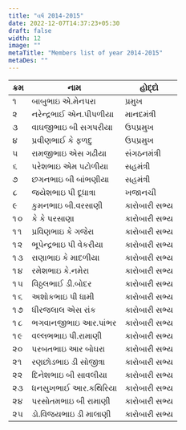 ```yaml
---
title: "વર્ષ 2014-2015"
date: 2022-12-07T14:37:23+05:30
draft: false
width: 12
image: ""
metaTitle: "Members list of year 2014-2015"
metaDes: ""
---
```


| ક્રમ | નામ | હોદ્દો |
| --- | --- | --- |
| ૧ | બાબુભાઇ એ.મેનપરા | પ્રમુખ |
| ૨ | નરેન્દ્રભાઈ એન.પીપળીયા | માનદમંત્રી |
| ૩ | વાઘજીભાઇ બી સગપરીયા | ઉપપ્રમુખ |
| ૪ | પ્રવીણભાઈ કે ફળદુ | ઉપપ્રમુખ |
| ૫ | રામજીભાઇ એસ ગઢીયા | સંગઠનમંત્રી |
| ૬ | પરેશભાઇ એમ પટોળીયા | સહમંત્રી |
| ૭ | છગનભાઇ બી બાંભણીયા | સહમંત્રી |
| ૮ | જયેશભાઇ પી દૂધાત્રા | ખજાનચી |
| ૯ | કુમનભાઇ બી.વરસાણી | કારોબારી સભ્ય |
| ૧૦ | કે કે પરસાણા | કારોબારી સભ્ય |
| ૧૧ | પ્રવિણભાઇ કે ગજેરા | કારોબારી સભ્ય |
| ૧૨ | ભૂપેન્દ્રભાઇ પી વેકરીયા | કારોબારી સભ્ય |
| ૧૩ | રાણાભાઇ કે માદળીયા | કારોબારી સભ્ય |
| ૧૪ | રમેશભાઇ કે.નમેરા | કારોબારી સભ્ય |
| ૧૫ | વિઠ્ઠલભાઈ ડી.બોદર | કારોબારી સભ્ય |
| ૧૬ | અશોકભાઇ પી ધામી | કારોબારી સભ્ય |
| ૧૭ | ધીરજલાલ એસ રાંક | કારોબારી સભ્ય |
| ૧૮ | ભગવાનજીભાઇ આર.પાંભર | કારોબારી સભ્ય |
| ૧૯ | વલ્લભભાઇ પી.રામાણી | કારોબારી સભ્ય |
| ૨૦ | પરબતભાઇ આર બોઘરા | કારોબારી સભ્ય |
| ૨૧ | રણછોડભાઇ ડી સોજીત્રા | કારોબારી સભ્ય |
| ૨૨ | દિનેશભાઇ બી સાવલીયા | કારોબારી સભ્ય |
| ૨૩ | ધનસુખભાઈ આર.કથિરિયા | કારોબારી સભ્ય |
| ૨૪ | પરસોતમભાઇ બી રામાણી | કારોબારી સભ્ય |
| ૨૫ | ડો.વિજયભાઇ ડી માલાણી | કારોબારી સભ્ય |
